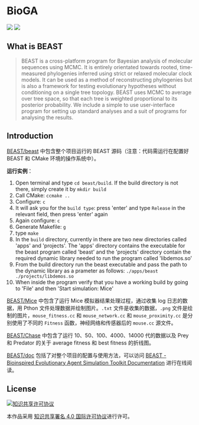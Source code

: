 # BioGA

![](https://img.shields.io/badge/uses-CMake-2c63a8?logo=CMake&logoColor=white)
![](https://img.shields.io/badge/uses-BEAST-4488a8?logoColor=white)

## What is BEAST

> BEAST is a cross-platform program for Bayesian analysis of molecular sequences using MCMC. It is entirely orientated towards rooted, time-measured phylogenies inferred using strict or relaxed molecular clock models. It can be used as a method of reconstructing phylogenies but is also a framework for testing evolutionary hypotheses without conditioning on a single tree topology. BEAST uses MCMC to average over tree space, so that each tree is weighted proportional to its posterior probability. We include a simple to use user-interface program for setting up standard analyses and a suit of programs for analysing the results.

## Introduction

[BEAST/beast](BEAST/beast) 中包含整个项目运行的 BEAST 源码（注意：代码需运行在配置好 BEAST 和 CMake 环境的操作系统中）。

**运行实例**：

1. Open terminal and type `cd beast/build`. If the build directory is not there, simply create it by `mkdir build`
2. Call CMake: `ccmake ..`
3. Configure: `c`
4. It will ask you for the `build type`: press 'enter' and type `Release` in the relevant field, then press 'enter' again
5. Again configure: `c`
6. Generate Makefile: `g`
7. type `make`
8. In the `build` directory, currently in there are two new directories called 'apps' and 'projects'. The 'apps' directory contains the executable for the beast program called 'beast' and the 'projects' directory contain the required dynamic library needed to run the program called 'libdemos.so'
9. From the build directory run the beast executable and pass the path to the dynamic library as a prameter as follows: `./apps/beast ./projects/libdemos.so`
10. When inside the program verify that you have a working build by going to 'File' and then 'Start simulation: Mice'


[BEAST/Mice](BEAST/Mice) 中包含了运行 Mice 模拟器结果处理过程，通过收集 log 日志的数据，用 Pthon 文件处理数据并绘制图片。`.txt` 文件是收集的数据，`.png` 文件是绘制的图片，`mouse_fitness.cc` 和 `mouse_network.cc` 和 `mouse_proximity.cc` 是分别使用了不同的 `Fitness` 函数，神经网络和传感器后的 `mouse.cc` 源文件。

[BEAST/Chase](BEAST/Chase) 中包含了运行 10、50、100、4000、14000 代的数据以及 Prey 和 Predator 的关于 average fitness 和 best fitness 的折线图。

[BEAST/doc](BEAST/doc) 包括了对整个项目的配置与使用方法，可以访问 [BEAST - Bioinspired Evolutionary Agent Simulation Toolkit Documentation](https://blog.withh.life/download/bio) 进行在线阅读。

## License

<a rel="license" href="http://creativecommons.org/licenses/by/4.0/"><img alt="知识共享许可协议" style="border-width:0" src="https://i.creativecommons.org/l/by/4.0/88x31.png" /></a>

本作品采用 <a rel="license" href="http://creativecommons.org/licenses/by/4.0/"> 知识共享署名 4.0 国际许可协议</a>进行许可。
